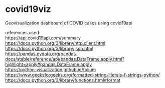 # covid19viz
Geovisualization dashboard of COVID cases using covid19api

references used:  
https://api.covid19api.com/summary  
https://docs.python.org/3/library/http.client.html  
https://docs.python.org/3/library/json.html  
https://pandas.pydata.org/pandas-docs/stable/reference/api/pandas.DataFrame.apply.html?highlight=apply#pandas.DataFrame.apply  
https://python-visualization.github.io/folium  
https://www.geeksforgeeks.org/formatted-string-literals-f-strings-python/  
https://docs.python.org/3/library/functions.html#format  
